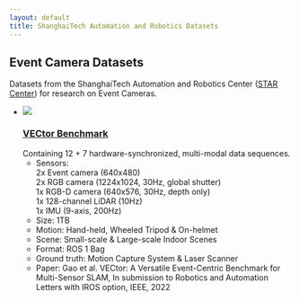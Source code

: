 ```yaml
---
layout: default
title: ShanghaiTech Automation and Robotics Datasets
---
```


## Event Camera Datasets

Datasets from the ShanghaiTech Automation and Robotics Center ([STAR Center](https://star-center.shanghaitech.edu.cn/)) for research on Event Cameras.


<ul id="datasets">
	<li> 
	  <img src="/imgs/vector.png"/>
      <h3><a target="_blank" href="https://star-datasets.github.io/vector/">VECtor Benchmark</a></h3>
	  Containing 12 + 7 hardware-synchronized, multi-modal data sequences.
		<ul>
			<li> Sensors:<br>
				2x Event camera (640x480)<br>
                2x RGB camera (1224x1024, 30Hz, global shutter)<br>
				1x RGB-D camera (640x576, 30Hz, depth only)<br>
                1x 128-channel LiDAR (10Hz)<br>
                1x IMU (9-axis, 200Hz)</li>
			<li> Size: 1TB</li>
			<li> Motion: Hand-held, Wheeled Tripod & On-helmet</li>
			<li> Scene: Small-scale & Large-scale Indoor Scenes</li> 
			<li> Format: ROS 1 Bag</li> 
			<li> Ground truth: Motion Capture System & Laser Scanner</li>
			<li> Paper: Gao et al. VECtor: A Versatile Event-Centric Benchmark for Multi-Sensor SLAM, In submission to Robotics and Automation Letters with IROS option, IEEE, 2022</li>
		</ul>
	</li>
</ul>



